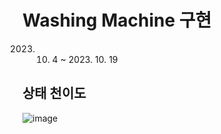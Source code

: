 # Washing Machine 구현

2023. 10. 4 ~ 2023. 10. 19



## 상태 천이도

![image](https://github.com/KimHyuckku/my-project/assets/148949177/6e261514-636b-4c5f-b0d5-13ffb10254dd)

